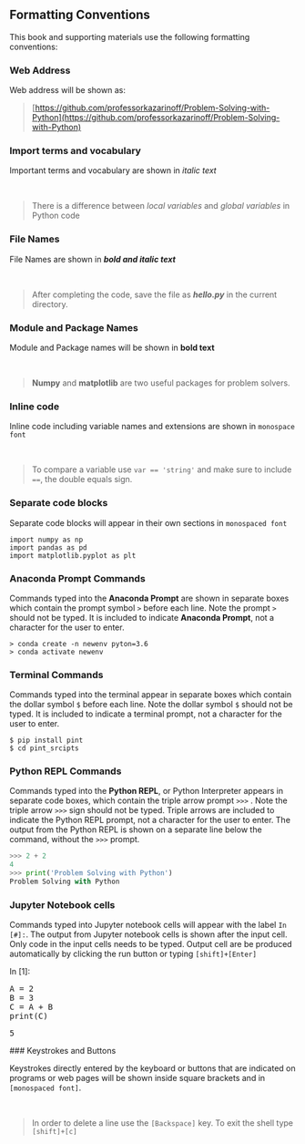
## Formatting Conventions
This book and supporting materials use the following formatting conventions:
### Web Address

Web address will be shown as:

 > [https://github.com/professorkazarinoff/Problem-Solving-with-Python](https://github.com/professorkazarinoff/Problem-Solving-with-Python)
 
### Import terms and vocabulary
 
Important terms and vocabulary are shown in _italic text_

<br>

 > There is a difference between _local variables_ and _global variables_ in Python code
  
### File Names
 
File Names are  shown in **_bold and italic text_**

<br>

 > After completing the code, save the file as **_hello.py_** in the current directory.
### Module and Package Names
 
Module and Package names will be shown in **bold text**

<br>
 
 > **Numpy** and **matplotlib** are two useful packages for problem solvers.
  
 
### Inline code
 
Inline code including variable names and extensions are shown in ```monospace font```

<br>
 
 > To compare a variable use ```var == 'string'``` and make sure to include ```==```, the double equals sign.
  
### Separate code blocks
  
Separate code blocks will appear in their own sections in ```monospaced font```

```
import numpy as np
import pandas as pd
import matplotlib.pyplot as plt
```
### Anaconda Prompt Commands
 
Commands typed into the **Anaconda Prompt** are shown in separate boxes which contain the prompt symbol ```>``` before each line. Note the prompt ```>``` should not be typed. It is included to indicate **Anaconda Prompt**, not a character for the user to enter.

```text
> conda create -n newenv pyton=3.6
> conda activate newenv
```
### Terminal Commands
 
Commands typed into the terminal appear in separate boxes which contain the dollar symbol ```$```  before each line. Note the dollar symbol ```$``` should not be typed. It is included to indicate a terminal prompt, not a character for the user to enter.
 
```text
$ pip install pint
$ cd pint_srcipts
```
### Python REPL Commands

Commands typed into the **Python REPL**, or Python Interpreter appears in separate code boxes, which contain the triple arrow prompt ```>>>``` . Note the triple arrow ```>>>``` sign should not be typed. Triple arrows are included to indicate the Python REPL prompt, not a character for the user to enter. The output from the Python REPL is shown on a separate line below the command, without the ```>>>``` prompt.

```python
>>> 2 + 2
4
>>> print('Problem Solving with Python')
Problem Solving with Python
```
### Jupyter Notebook cells

Commands typed into Jupyter notebook cells will appear with the label ```In [#]:```. The output from Jupyter notebook cells is shown after the input cell. Only code in the input cells needs to be typed. Output cell are be produced automatically by clicking the run button or typing ```[shift]+[Enter]```
<div class="cell border-box-sizing code_cell rendered">
<div class="input">
<div class="prompt input_prompt">In&nbsp;[1]:</div>
<div class="inner_cell">
    <div class="input_area">
<div class=" highlight hl-ipython3"><pre><span></span><span class="n">A</span> <span class="o">=</span> <span class="mi">2</span>
<span class="n">B</span> <span class="o">=</span> <span class="mi">3</span>
<span class="n">C</span> <span class="o">=</span> <span class="n">A</span> <span class="o">+</span> <span class="n">B</span>
<span class="nb">print</span><span class="p">(</span><span class="n">C</span><span class="p">)</span>
</pre></div>

</div>
</div>
</div>

<div class="output_wrapper">
<div class="output">


<div class="output_area">

<div class="prompt"></div>


<div class="output_subarea output_stream output_stdout output_text">
<pre>5
</pre>
</div>
</div>

</div>
</div>

</div>
### Keystrokes and Buttons

Keystrokes directly entered by the keyboard or buttons that are indicated on programs or web pages will be shown inside square brackets and in ```[monospaced font]```.

<br>

 > In order to delete a line use the ```[Backspace]``` key. To exit the shell type ```[shift]+[c]```
 


